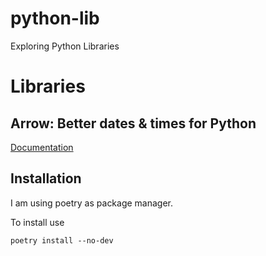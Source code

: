 # python-lib
Exploring  Python Libraries

# Libraries
## Arrow: Better dates & times for Python
[Documentation](https://arrow.readthedocs.io/en/latest/#)

## Installation 
I am using poetry as package manager.

To install use
```
poetry install --no-dev
```